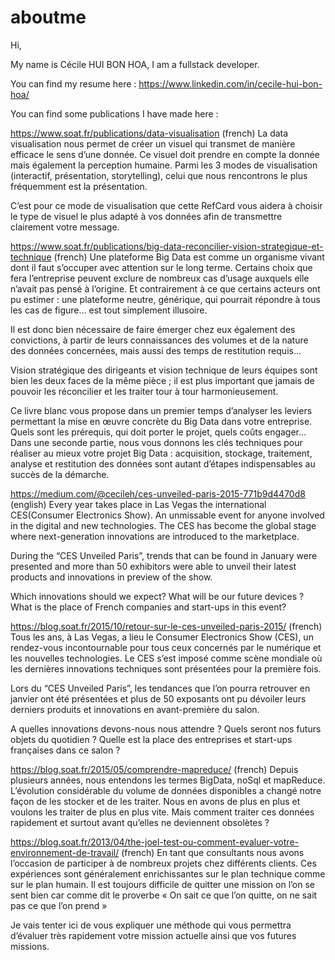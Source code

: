 # aboutme

Hi, 

My name is Cécile HUI BON HOA, I am a fullstack developer.

You can find my resume here : https://www.linkedin.com/in/cecile-hui-bon-hoa/

You can find some publications I have made here :

https://www.soat.fr/publications/data-visualisation (french)
La data visualisation nous permet de créer un visuel qui transmet de manière efficace le sens d’une donnée. Ce visuel doit prendre en compte la donnée mais également la perception humaine. Parmi les 3 modes de visualisation (interactif, présentation, storytelling), celui que nous rencontrons le plus fréquemment est la présentation.

C’est pour ce mode de visualisation que cette RefCard vous aidera à choisir le type de visuel le plus adapté à vos données afin de transmettre clairement votre message.

https://www.soat.fr/publications/big-data-reconcilier-vision-strategique-et-technique (french)
Une plateforme Big Data est comme un organisme vivant dont il faut s’occuper avec attention sur le long terme. Certains choix que fera l’entreprise peuvent exclure de nombreux cas d’usage auxquels elle n’avait pas pensé à l’origine. Et contrairement à ce que certains acteurs ont pu estimer : une plateforme neutre, générique, qui pourrait répondre à tous les cas de figure… est tout simplement illusoire.

Il est donc bien nécessaire de faire émerger chez eux également des convictions, à partir de leurs connaissances des volumes et de la nature des données concernées, mais aussi des temps de restitution requis…

Vision stratégique des dirigeants et vision technique de leurs équipes sont bien les deux faces de la même pièce ; il est plus important que jamais de pouvoir les réconcilier et les traiter tour à tour harmonieusement.

Ce livre blanc vous propose dans un premier temps d’analyser les leviers permettant la mise en œuvre concrète du Big Data dans votre entreprise. Quels sont les prérequis, qui doit porter le projet, quels coûts engager…
Dans une seconde partie, nous vous donnons les clés techniques pour réaliser au mieux votre projet Big Data : acquisition, stockage, traitement, analyse et restitution des données sont autant d’étapes indispensables au succès de la démarche.

https://medium.com/@cecileh/ces-unveiled-paris-2015-771b9d4470d8 (english)
Every year takes place in Las Vegas the international CES(Consumer Electronics Show). An unmissable event for anyone involved in the digital and new technologies. The CES has become the global stage where next-generation innovations are introduced to the marketplace.

During the “CES Unveiled Paris”, trends that can be found in January were presented and more than 50 exhibitors were able to unveil their latest products and innovations in preview of the show.

Which innovations should we expect? What will be our future devices ? What is the place of French companies and start-ups in this event?

https://blog.soat.fr/2015/10/retour-sur-le-ces-unveiled-paris-2015/ (french)
Tous les ans, à Las Vegas, a lieu le Consumer Electronics Show (CES), un rendez-vous incontournable pour tous ceux concernés par le numérique et les nouvelles technologies. Le CES s’est imposé comme scène mondiale où les dernières innovations techniques sont présentées pour la première fois.

Lors du “CES Unveiled Paris”, les tendances que l’on pourra retrouver en janvier ont été présentées et plus de 50 exposants ont pu dévoiler leurs derniers produits et innovations en avant-première du salon.

A quelles innovations devons-nous nous attendre ? Quels seront nos futurs objets du quotidien ? Quelle est la place des entreprises et start-ups françaises dans ce salon ?

https://blog.soat.fr/2015/05/comprendre-mapreduce/ (french)
Depuis plusieurs années, nous entendons les termes BigData, noSql et mapReduce. L’évolution considérable du volume de données disponibles a changé notre façon de les stocker et de les traiter. Nous en avons de plus en plus et voulons les traiter de plus en plus vite. Mais comment traiter ces données rapidement et surtout avant qu’elles ne deviennent obsolètes ?

https://blog.soat.fr/2013/04/the-joel-test-ou-comment-evaluer-votre-environnement-de-travail/ (french)
En tant que consultants nous avons l’occasion de participer à de nombreux projets chez différents clients. Ces expériences sont généralement enrichissantes sur le plan technique comme sur le plan humain. Il est toujours difficile de quitter une mission on l’on se sent bien car comme dit le proverbe « On sait ce que l’on quitte, on ne sait pas ce que l’on prend »

Je vais tenter ici de vous expliquer une méthode qui vous permettra d’évaluer très rapidement votre mission actuelle ainsi que vos futures missions.
